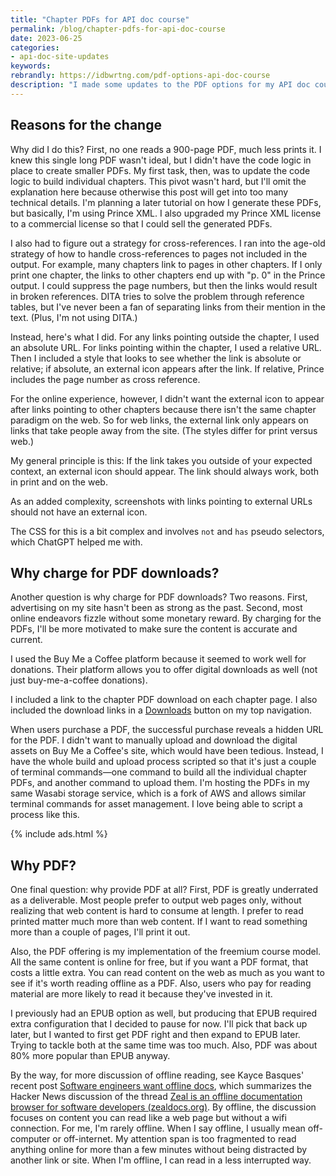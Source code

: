 ```yaml
---
title: "Chapter PDFs for API doc course"
permalink: /blog/chapter-pdfs-for-api-doc-course
date: 2023-06-25
categories:
- api-doc-site-updates
keywords: 
rebrandly: https://idbwrtng.com/pdf-options-api-doc-course
description: "I made some updates to the PDF options for my API doc course. Previously, I had one massive PDF that was 900+ pages. I split that long PDF into chapter PDFs instead, making each chapter PDF about 50-75 pages in length. I also put the chapter PDFs into the <a href='https://www.buymeacoffee.com/learnapidoc/extras'>Buy Me a Coffee Shop</a> digital downloads feature and priced them at $3 each or $20 for all."
---
```


## Reasons for the change 

Why did I do this? First, no one reads a 900-page PDF, much less prints it. I knew this single long PDF wasn't ideal, but I didn't have the code logic in place to create smaller PDFs. My first task, then, was to update the code logic to build individual chapters. This pivot wasn't hard, but I'll omit the explanation here because otherwise this post will get into too many technical details. I'm planning a later tutorial on how I generate these PDFs, but basically, I'm using Prince XML. I also upgraded my Prince XML license to a commercial license so that I could sell the generated PDFs.

I also had to figure out a strategy for cross-references. I ran into the age-old strategy of how to handle cross-references to pages not included in the output. For example, many chapters link to pages in other chapters. If I only print one chapter, the links to other chapters end up with "p. 0" in the Prince output. I could suppress the page numbers, but then the links would result in broken references. DITA tries to solve the problem through reference tables, but I've never been a fan of separating links from their mention in the text. (Plus, I'm not using DITA.)

Instead, here's what I did. For any links pointing outside the chapter, I used an absolute URL. For links pointing within the chapter, I used a relative URL. Then I included a style that looks to see whether the link is absolute or relative; if absolute, an external icon appears after the link. If relative, Prince includes the page number as cross reference.

For the online experience, however, I didn't want the external icon to appear after links pointing to other chapters because there isn't the same chapter paradigm on the web. So for web links, the external link only appears on links that take people away from the site. (The styles differ for print versus web.)

My general principle is this: If the link takes you outside of your expected context, an external icon should appear. The link should always work, both in print and on the web.

As an added complexity, screenshots with links pointing to external URLs should not have an external icon. 

The CSS for this is a bit complex and involves `not` and `has` pseudo selectors, which ChatGPT helped me with.

## Why charge for PDF downloads?

Another question is why charge for PDF downloads? Two reasons. First, advertising on my site hasn't been as strong as the past. Second, most online endeavors fizzle without some monetary reward. By charging for the PDFs, I'll be more motivated to make sure the content is accurate and current. 

I used the Buy Me a Coffee platform because it seemed to work well for donations. Their platform allows you to offer digital downloads as well (not just buy-me-a-coffee donations).

I included a link to the chapter PDF download on each chapter page. I also included the download links in a [Downloads](/learnapidoc/download.html) button on my top navigation. 

When users purchase a PDF, the successful purchase reveals a hidden URL for the PDF. I didn't want to manually upload and download the digital assets on Buy Me a Coffee's site, which would have been tedious. Instead, I have the whole build and upload process scripted so that it's just a couple of terminal commands&mdash;one command to build all the individual chapter PDFs, and another command to upload them. I'm hosting the PDFs in my same Wasabi storage service, which is a fork of AWS and allows similar terminal commands for asset management. I love being able to script a process like this.

{% include ads.html %}

## Why PDF?

One final question: why provide PDF at all? First, PDF is greatly underrated as a deliverable. Most people prefer to output web pages only, without realizing that web content is hard to consume at length. I prefer to read printed matter much more than web content. If I want to read something more than a couple of pages, I'll print it out.

Also, the PDF offering is my implementation of the freemium course model. All the same content is online for free, but if you want a PDF format, that costs a little extra. You can read content on the web as much as you want to see if it's worth reading offline as a PDF. Also, users who pay for reading material are more likely to read it because they've invested in it.

I previously had an EPUB option as well, but producing that EPUB required extra configuration that I decided to pause for now. I'll pick that back up later, but I wanted to first get PDF right and then expand to EPUB later. Trying to tackle both at the same time was too much. Also, PDF was about 80% more popular than EPUB anyway.

By the way, for more discussion of offline reading, see Kayce Basques' recent post [Software engineers want offline docs](https://technicalwriting.tools/posts/offline-docs/), which summarizes the Hacker News discussion of the thread [Zeal is an offline documentation browser for software developers (zealdocs.org)](https://news.ycombinator.com/item?id=36135955). By offline, the discussion focuses on content you can read like a web page but without a wifi connection. For me, I'm rarely offline. When I say offline, I usually mean off-computer or off-internet. My attention span is too fragmented to read anything online for more than a few minutes without being distracted by another link or site. When I'm offline, I can read in a less interrupted way.



